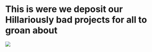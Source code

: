 # This is were we deposit our Hillariously bad projects for all to groan about

<img src="file:///C:/Users/csmi2201/Downloads/qrcode.png">
